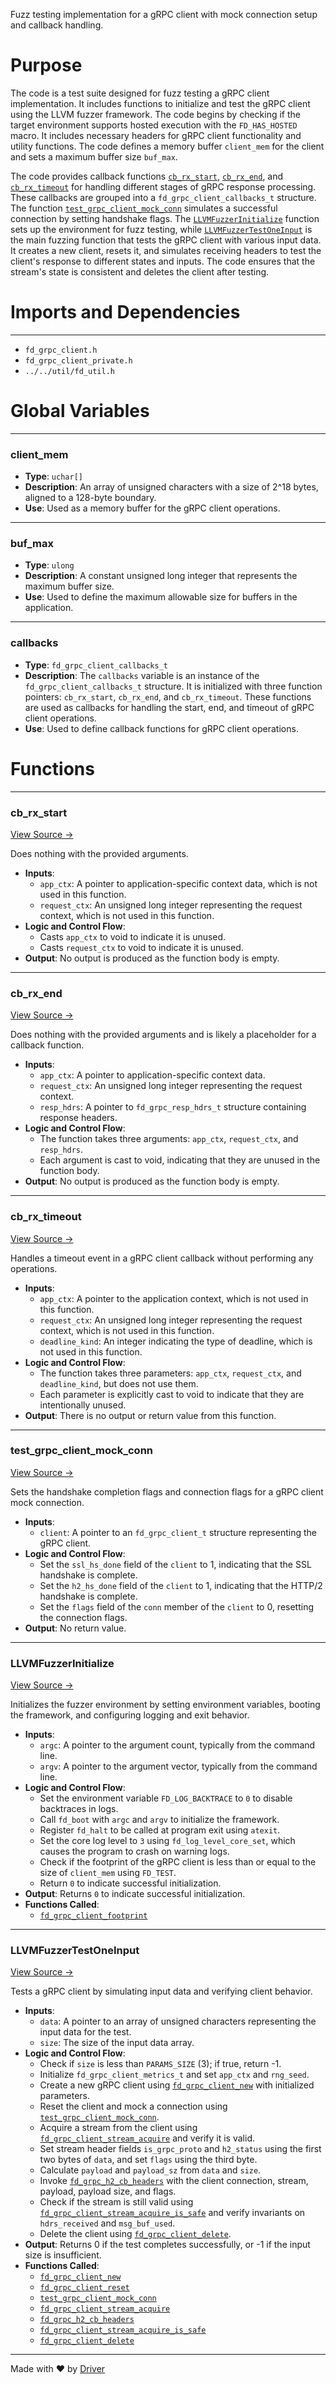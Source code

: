 <!--------------------------------------------------------------------------------->
<!-- IMPORTANT: This file is auto-generated by Driver (https://driver.ai). -------->
<!-- Manual edits may be overwritten on future commits. --------------------------->
<!--------------------------------------------------------------------------------->

Fuzz testing implementation for a gRPC client with mock connection setup and callback handling.

# Purpose
The code is a test suite designed for fuzz testing a gRPC client implementation. It includes functions to initialize and test the gRPC client using the LLVM fuzzer framework. The code begins by checking if the target environment supports hosted execution with the `FD_HAS_HOSTED` macro. It includes necessary headers for gRPC client functionality and utility functions. The code defines a memory buffer `client_mem` for the client and sets a maximum buffer size `buf_max`.

The code provides callback functions [`cb_rx_start`](<#cb_rx_start>), [`cb_rx_end`](<#cb_rx_end>), and [`cb_rx_timeout`](<#cb_rx_timeout>) for handling different stages of gRPC response processing. These callbacks are grouped into a `fd_grpc_client_callbacks_t` structure. The function [`test_grpc_client_mock_conn`](<#test_grpc_client_mock_conn>) simulates a successful connection by setting handshake flags. The [`LLVMFuzzerInitialize`](<#llvmfuzzerinitialize>) function sets up the environment for fuzz testing, while [`LLVMFuzzerTestOneInput`](<#llvmfuzzertestoneinput>) is the main fuzzing function that tests the gRPC client with various input data. It creates a new client, resets it, and simulates receiving headers to test the client's response to different states and inputs. The code ensures that the stream's state is consistent and deletes the client after testing.
# Imports and Dependencies

---
- `fd_grpc_client.h`
- `fd_grpc_client_private.h`
- `../../util/fd_util.h`


# Global Variables

---
### client\_mem
- **Type**: ``uchar[]``
- **Description**: An array of unsigned characters with a size of 2^18 bytes, aligned to a 128-byte boundary.
- **Use**: Used as a memory buffer for the gRPC client operations.


---
### buf\_max
- **Type**: ``ulong``
- **Description**: A constant unsigned long integer that represents the maximum buffer size.
- **Use**: Used to define the maximum allowable size for buffers in the application.


---
### callbacks
- **Type**: ``fd_grpc_client_callbacks_t``
- **Description**: The `callbacks` variable is an instance of the `fd_grpc_client_callbacks_t` structure. It is initialized with three function pointers: `cb_rx_start`, `cb_rx_end`, and `cb_rx_timeout`. These functions are used as callbacks for handling the start, end, and timeout of gRPC client operations.
- **Use**: Used to define callback functions for gRPC client operations.


# Functions

---
### cb\_rx\_start<!-- {{#callable:cb_rx_start}} -->
[View Source →](<../../../../../src/waltz/grpc/fuzz_grpc_client.c#L13>)

Does nothing with the provided arguments.
- **Inputs**:
    - ``app_ctx``: A pointer to application-specific context data, which is not used in this function.
    - ``request_ctx``: An unsigned long integer representing the request context, which is not used in this function.
- **Logic and Control Flow**:
    - Casts `app_ctx` to void to indicate it is unused.
    - Casts `request_ctx` to void to indicate it is unused.
- **Output**: No output is produced as the function body is empty.


---
### cb\_rx\_end<!-- {{#callable:cb_rx_end}} -->
[View Source →](<../../../../../src/waltz/grpc/fuzz_grpc_client.c#L20>)

Does nothing with the provided arguments and is likely a placeholder for a callback function.
- **Inputs**:
    - ``app_ctx``: A pointer to application-specific context data.
    - ``request_ctx``: An unsigned long integer representing the request context.
    - ``resp_hdrs``: A pointer to `fd_grpc_resp_hdrs_t` structure containing response headers.
- **Logic and Control Flow**:
    - The function takes three arguments: `app_ctx`, `request_ctx`, and `resp_hdrs`.
    - Each argument is cast to void, indicating that they are unused in the function body.
- **Output**: No output is produced as the function body is empty.


---
### cb\_rx\_timeout<!-- {{#callable:cb_rx_timeout}} -->
[View Source →](<../../../../../src/waltz/grpc/fuzz_grpc_client.c#L29>)

Handles a timeout event in a gRPC client callback without performing any operations.
- **Inputs**:
    - `app_ctx`: A pointer to the application context, which is not used in this function.
    - `request_ctx`: An unsigned long integer representing the request context, which is not used in this function.
    - `deadline_kind`: An integer indicating the type of deadline, which is not used in this function.
- **Logic and Control Flow**:
    - The function takes three parameters: `app_ctx`, `request_ctx`, and `deadline_kind`, but does not use them.
    - Each parameter is explicitly cast to void to indicate that they are intentionally unused.
- **Output**: There is no output or return value from this function.


---
### test\_grpc\_client\_mock\_conn<!-- {{#callable:test_grpc_client_mock_conn}} -->
[View Source →](<../../../../../src/waltz/grpc/fuzz_grpc_client.c#L44>)

Sets the handshake completion flags and connection flags for a gRPC client mock connection.
- **Inputs**:
    - `client`: A pointer to an `fd_grpc_client_t` structure representing the gRPC client.
- **Logic and Control Flow**:
    - Set the `ssl_hs_done` field of the `client` to 1, indicating that the SSL handshake is complete.
    - Set the `h2_hs_done` field of the `client` to 1, indicating that the HTTP/2 handshake is complete.
    - Set the `flags` field of the `conn` member of the `client` to 0, resetting the connection flags.
- **Output**: No return value.


---
### LLVMFuzzerInitialize<!-- {{#callable:LLVMFuzzerInitialize}} -->
[View Source →](<../../../../../src/waltz/grpc/fuzz_grpc_client.c#L51>)

Initializes the fuzzer environment by setting environment variables, booting the framework, and configuring logging and exit behavior.
- **Inputs**:
    - `argc`: A pointer to the argument count, typically from the command line.
    - `argv`: A pointer to the argument vector, typically from the command line.
- **Logic and Control Flow**:
    - Set the environment variable `FD_LOG_BACKTRACE` to `0` to disable backtraces in logs.
    - Call `fd_boot` with `argc` and `argv` to initialize the framework.
    - Register `fd_halt` to be called at program exit using `atexit`.
    - Set the core log level to `3` using `fd_log_level_core_set`, which causes the program to crash on warning logs.
    - Check if the footprint of the gRPC client is less than or equal to the size of `client_mem` using `FD_TEST`.
    - Return `0` to indicate successful initialization.
- **Output**: Returns `0` to indicate successful initialization.
- **Functions Called**:
    - [`fd_grpc_client_footprint`](<fd_grpc_client.c.md#fd_grpc_client_footprint>)


---
### LLVMFuzzerTestOneInput<!-- {{#callable:LLVMFuzzerTestOneInput}} -->
[View Source →](<../../../../../src/waltz/grpc/fuzz_grpc_client.c#L64>)

Tests a gRPC client by simulating input data and verifying client behavior.
- **Inputs**:
    - `data`: A pointer to an array of unsigned characters representing the input data for the test.
    - `size`: The size of the input data array.
- **Logic and Control Flow**:
    - Check if `size` is less than `PARAMS_SIZE` (3); if true, return -1.
    - Initialize `fd_grpc_client_metrics_t` and set `app_ctx` and `rng_seed`.
    - Create a new gRPC client using [`fd_grpc_client_new`](<fd_grpc_client.c.md#fd_grpc_client_new>) with initialized parameters.
    - Reset the client and mock a connection using [`test_grpc_client_mock_conn`](<#test_grpc_client_mock_conn>).
    - Acquire a stream from the client using [`fd_grpc_client_stream_acquire`](<fd_grpc_client.c.md#fd_grpc_client_stream_acquire>) and verify it is valid.
    - Set stream header fields `is_grpc_proto` and `h2_status` using the first two bytes of `data`, and set `flags` using the third byte.
    - Calculate `payload` and `payload_sz` from `data` and `size`.
    - Invoke [`fd_grpc_h2_cb_headers`](<fd_grpc_client.c.md#fd_grpc_h2_cb_headers>) with the client connection, stream, payload, payload size, and flags.
    - Check if the stream is still valid using [`fd_grpc_client_stream_acquire_is_safe`](<fd_grpc_client.c.md#fd_grpc_client_stream_acquire_is_safe>) and verify invariants on `hdrs_received` and `msg_buf_used`.
    - Delete the client using [`fd_grpc_client_delete`](<fd_grpc_client.c.md#fd_grpc_client_delete>).
- **Output**: Returns 0 if the test completes successfully, or -1 if the input size is insufficient.
- **Functions Called**:
    - [`fd_grpc_client_new`](<fd_grpc_client.c.md#fd_grpc_client_new>)
    - [`fd_grpc_client_reset`](<fd_grpc_client.c.md#fd_grpc_client_reset>)
    - [`test_grpc_client_mock_conn`](<#test_grpc_client_mock_conn>)
    - [`fd_grpc_client_stream_acquire`](<fd_grpc_client.c.md#fd_grpc_client_stream_acquire>)
    - [`fd_grpc_h2_cb_headers`](<fd_grpc_client.c.md#fd_grpc_h2_cb_headers>)
    - [`fd_grpc_client_stream_acquire_is_safe`](<fd_grpc_client.c.md#fd_grpc_client_stream_acquire_is_safe>)
    - [`fd_grpc_client_delete`](<fd_grpc_client.c.md#fd_grpc_client_delete>)



---
Made with ❤️ by [Driver](https://www.driver.ai/)